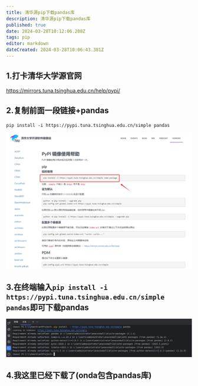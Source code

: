 ```yaml
---
title: 清华源pip下载pandas库
description: 清华源pip下载pandas库
published: true
date: 2024-03-28T10:12:06.208Z
tags: pip
editor: markdown
dateCreated: 2024-03-28T10:06:43.381Z
---
```


## 1.打卡清华大学源官网
https://mirrors.tuna.tsinghua.edu.cn/help/pypi/

## 2.复制前面一段链接+pandas
```
pip install -i https://pypi.tuna.tsinghua.edu.cn/simple pandas
```
![pip清华源下载pandas.png](/wiki/python/django/pip清华源下载pandas.png)

## 3.在终端输入`pip install -i https://pypi.tuna.tsinghua.edu.cn/simple pandas`即可下载pandas
![在终端输入pandas.png](/wiki/python/django/在终端输入pandas.png)

## 4.我这里已经下载了(onda包含pandas库)